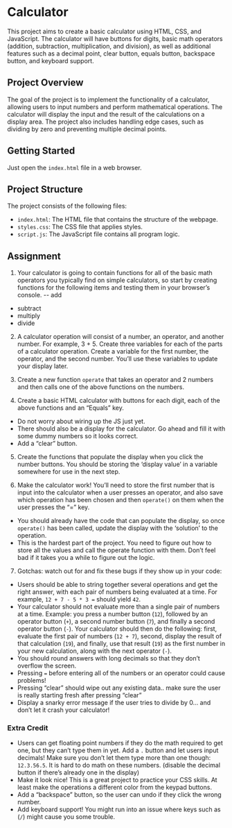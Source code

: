 # Calculator

This project aims to create a basic calculator using HTML, CSS, and JavaScript. The calculator will have buttons for digits, basic math operators (addition, subtraction, multiplication, and division), as well as additional features such as a decimal point, clear button, equals button, backspace button, and keyboard support.

## Project Overview

The goal of the project is to implement the functionality of a calculator, allowing users to input numbers and perform mathematical operations. The calculator will display the input and the result of the calculations on a display area. The project also includes handling edge cases, such as dividing by zero and preventing multiple decimal points.

## Getting Started
Just open the `index.html` file in a web browser.

## Project Structure

The project consists of the following files:

- `index.html`: The HTML file that contains the structure of the webpage.
- `styles.css`: The CSS file that applies styles.
- `script.js`: The JavaScript file contains all program logic.

## Assignment

1. Your calculator is going to contain functions for all of the basic math operators you typically find on simple calculators, so start by creating functions for the following items and testing them in your browser’s console.
  -- add
 - subtract
 - multiply
 - divide
   
2. A calculator operation will consist of a number, an operator, and another number. For example, 3 + 5. Create three variables for each of the parts of a calculator operation. Create a variable for the first number, the operator, and the second number. You’ll use these variables to update your display later.

3. Create a new function `operate` that takes an operator and 2 numbers and then calls one of the above functions on the numbers.

4. Create a basic HTML calculator with buttons for each digit, each of the above functions and an “Equals” key.
 - Do not worry about wiring up the JS just yet.
 - There should also be a display for the calculator. Go ahead and fill it with some dummy numbers so it looks correct.
 - Add a “clear” button.

5. Create the functions that populate the display when you click the number buttons. You should be storing the ‘display value’ in a variable somewhere for use in the next step.

6. Make the calculator work! You’ll need to store the first number that is input into the calculator when a user presses an operator, and also save which operation has been chosen and then `operate()` on them when the user presses the “=” key.
 - You should already have the code that can populate the display, so once `operate()` has been called, update the display with the ‘solution’ to the operation.
 - This is the hardest part of the project. You need to figure out how to store all the values and call the operate function with them. Don’t feel bad if it takes you a while to figure out the logic.

7. Gotchas: watch out for and fix these bugs if they show up in your code:
 - Users should be able to string together several operations and get the right answer, with each pair of numbers being evaluated at a time. For example, `12 + 7 - 5 * 3 =` should yield `42`.
 - Your calculator should not evaluate more than a single pair of numbers at a time. Example: you press a number button (`12`), followed by an operator button (`+`), a second number button (`7`), and finally a second operator button (`-`). Your calculator should then do the following: first, evaluate the first pair of numbers (`12 + 7`), second, display the result of that calculation (`19`), and finally, use that result (`19`) as the first number in your new calculation, along with the next operator (`-`).
 - You should round answers with long decimals so that they don’t overflow the screen.
 - Pressing `=` before entering all of the numbers or an operator could cause problems!
 - Pressing “clear” should wipe out any existing data.. make sure the user is really starting fresh after pressing “clear”
 - Display a snarky error message if the user tries to divide by 0… and don’t let it crash your calculator!

### Extra Credit
 - Users can get floating point numbers if they do the math required to get one, but they can’t type them in yet. Add a `.` button and let users input decimals! Make sure you don’t let them type more than one though: `12.3.56.5`. It is hard to do math on these numbers. (disable the decimal button if there’s already one in the display)
 - Make it look nice! This is a great project to practice your CSS skills. At least make the operations a different color from the keypad buttons.
 - Add a “backspace” button, so the user can undo if they click the wrong number.
 - Add keyboard support! You might run into an issue where keys such as (`/`) might cause you some trouble.
